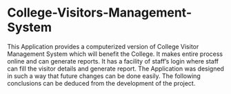 # College-Visitors-Management-System
This Application provides a computerized version of College Visitor Management System which will benefit the College.    It makes entire process online and can generate reports. It has a facility of staff’s login where staff can fill the visitor details and generate report.    The Application was designed in such a way that future changes can be done easily. The following conclusions can be deduced from the development of the project. 
